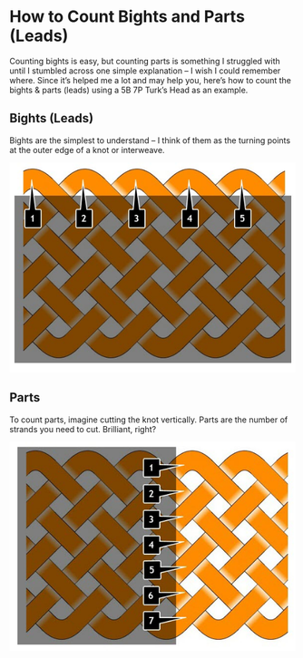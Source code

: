 # How to Count Bights and Parts (Leads)

Counting bights is easy, but counting parts is something I struggled with until I stumbled across one simple explanation – I wish I could remember where. Since it’s helped me a lot and may help you, here’s how to count the bights & parts (leads) using a 5B 7P Turk’s Head as an example.

## Bights (Leads)

Bights are the simplest to understand – I think of them as the turning points at the outer edge of a knot or interweave.

![A 5B 7P Turk's Head with numbered bights](./assets/images/count-bights.jpg)

## Parts

To count parts, imagine cutting the knot vertically. Parts are the number of strands you need to cut. Brilliant, right?

![A 5B 7P Turk's Head with numbered bights](./assets/images/count-parts.jpg)


